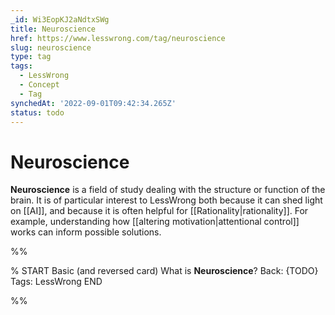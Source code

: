 ```yaml
---
_id: Wi3EopKJ2aNdtxSWg
title: Neuroscience
href: https://www.lesswrong.com/tag/neuroscience
slug: neuroscience
type: tag
tags:
  - LessWrong
  - Concept
  - Tag
synchedAt: '2022-09-01T09:42:34.265Z'
status: todo
---
```


# Neuroscience

**Neuroscience** is a field of study dealing with the structure or function of the brain. It is of particular interest to LessWrong both because it can shed light on [[AI]], and because it is often helpful for [[Rationality|rationality]]. For example, understanding how [[altering motivation|attentional control]] works can inform possible solutions.


%%

% START
Basic (and reversed card)
What is **Neuroscience**?
Back: {TODO}
Tags: LessWrong
END

%%
	

